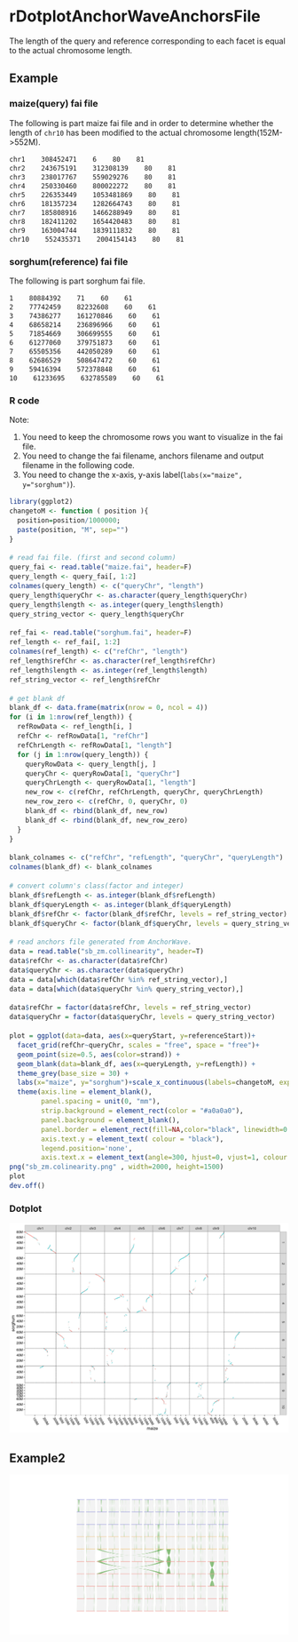 # rDotplotAnchorWaveAnchorsFile

The length of the query and reference corresponding to each facet is equal to the actual chromosome length.

## Example

### maize(query) fai file

The following is part maize fai file and in order to determine whether the length of `chr10` has been modified to the actual chromosome length(152M->552M).

```text
chr1    308452471    6    80    81
chr2    243675191    312308139    80    81
chr3    238017767    559029276    80    81
chr4    250330460    800022272    80    81
chr5    226353449    1053481869    80    81
chr6    181357234    1282664743    80    81
chr7    185808916    1466288949    80    81
chr8    182411202    1654420483    80    81
chr9    163004744    1839111832    80    81
chr10    552435371    2004154143    80    81
```

### sorghum(reference) fai file

The following is part sorghum fai file.

```text
1    80884392    71    60    61
2    77742459    82232608    60    61
3    74386277    161270846    60    61
4    68658214    236896966    60    61
5    71854669    306699555    60    61
6    61277060    379751873    60    61
7    65505356    442050289    60    61
8    62686529    508647472    60    61
9    59416394    572378848    60    61
10    61233695    632785589    60    61
```

### R code

Note:

1. You need to keep the chromosome rows you want to visualize in the fai file.
2. You need to change the fai filename, anchors filename and output filename in the following code.
3. You need to change the x-axis, y-axis label(`labs(x="maize", y="sorghum")`).

```R
library(ggplot2)
changetoM <- function ( position ){
  position=position/1000000;
  paste(position, "M", sep="")
}

# read fai file. (first and second column)
query_fai <- read.table("maize.fai", header=F)
query_length <- query_fai[, 1:2]
colnames(query_length) <- c("queryChr", "length")
query_length$queryChr <- as.character(query_length$queryChr)
query_length$length <- as.integer(query_length$length)
query_string_vector <- query_length$queryChr

ref_fai <- read.table("sorghum.fai", header=F)
ref_length <- ref_fai[, 1:2]
colnames(ref_length) <- c("refChr", "length")
ref_length$refChr <- as.character(ref_length$refChr)
ref_length$length <- as.integer(ref_length$length)
ref_string_vector <- ref_length$refChr

# get blank df
blank_df <- data.frame(matrix(nrow = 0, ncol = 4))
for (i in 1:nrow(ref_length)) {
  refRowData <- ref_length[i, ]
  refChr <- refRowData[1, "refChr"]
  refChrLength <- refRowData[1, "length"]
  for (j in 1:nrow(query_length)) {
    queryRowData <- query_length[j, ]
    queryChr <- queryRowData[1, "queryChr"]
    queryChrLength <- queryRowData[1, "length"]
    new_row <- c(refChr, refChrLength, queryChr, queryChrLength)
    new_row_zero <- c(refChr, 0, queryChr, 0)
    blank_df <- rbind(blank_df, new_row)
    blank_df <- rbind(blank_df, new_row_zero)
  }
}

blank_colnames <- c("refChr", "refLength", "queryChr", "queryLength")
colnames(blank_df) <- blank_colnames

# convert column's class(factor and integer)
blank_df$refLength <- as.integer(blank_df$refLength)
blank_df$queryLength <- as.integer(blank_df$queryLength)
blank_df$refChr <- factor(blank_df$refChr, levels = ref_string_vector)
blank_df$queryChr <- factor(blank_df$queryChr, levels = query_string_vector)

# read anchors file generated from AnchorWave.
data = read.table("sb_zm.collinearity", header=T)
data$refChr <- as.character(data$refChr)
data$queryChr <- as.character(data$queryChr)
data = data[which(data$refChr %in% ref_string_vector),]
data = data[which(data$queryChr %in% query_string_vector),]

data$refChr = factor(data$refChr, levels = ref_string_vector)
data$queryChr = factor(data$queryChr, levels = query_string_vector)

plot = ggplot(data=data, aes(x=queryStart, y=referenceStart))+
  facet_grid(refChr~queryChr, scales = "free", space = "free")+
  geom_point(size=0.5, aes(color=strand)) + 
  geom_blank(data=blank_df, aes(x=queryLength, y=refLength)) +
  theme_grey(base_size = 30) +
  labs(x="maize", y="sorghum")+scale_x_continuous(labels=changetoM, expand=c(0, 0)) + scale_y_continuous(labels=changetoM, expand=c(0, 0)) +
  theme(axis.line = element_blank(),
        panel.spacing = unit(0, "mm"),
        strip.background = element_rect(color = "#a0a0a0"),
        panel.background = element_blank(),
        panel.border = element_rect(fill=NA,color="black", linewidth=0.5, linetype="solid"),
        axis.text.y = element_text( colour = "black"),
        legend.position='none',
        axis.text.x = element_text(angle=300, hjust=0, vjust=1, colour = "black") )
png("sb_zm.colinearity.png" , width=2000, height=1500)
plot
dev.off()
```

### Dotplot

<p align="center">
<img src="./sb_zm.colinearity.png" alt= sb_zm.collinearity.png width="800px" background-color="#ffffff" />
</p>

## Example2

<p align="center">
<img src="./ten.line.png" alt= ./ten.line.png width="800px" background-color="#ffffff" />
</p>
